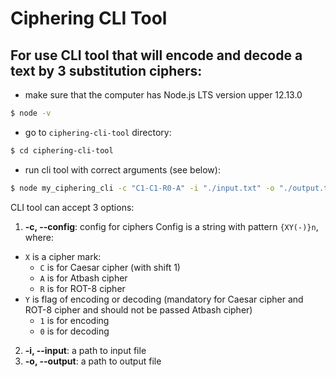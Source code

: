 # Ciphering CLI Tool

## For use CLI tool that will encode and decode a text by 3 substitution ciphers:

- make sure that the computer has Node.js LTS version upper 12.13.0

```bash
$ node -v
```

- go to `ciphering-cli-tool` directory:

```bash
$ cd ciphering-cli-tool
```

- run cli tool with correct arguments (see below):

```bash
$ node my_ciphering_cli -c "C1-C1-R0-A" -i "./input.txt" -o "./output.txt"
```

CLI tool can accept 3 options:

1.  **-c, --config**: config for ciphers
    Config is a string with pattern `{XY(-)}n`, where:

- `X` is a cipher mark:
  - `C` is for Caesar cipher (with shift 1)
  - `A` is for Atbash cipher
  - `R` is for ROT-8 cipher
- `Y` is flag of encoding or decoding (mandatory for Caesar cipher and ROT-8 cipher and should not be passed Atbash cipher)
  - `1` is for encoding
  - `0` is for decoding

2.  **-i, --input**: a path to input file
3.  **-o, --output**: a path to output file
